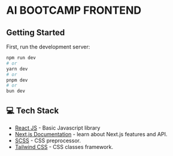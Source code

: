 # AI BOOTCAMP FRONTEND

## Getting Started

First, run the development server:

```bash
npm run dev
# or
yarn dev
# or
pnpm dev
# or
bun dev
```

## 💻 Tech Stack
- [React JS](https://reactjs.org/) - Basic Javascript library
- [Next.js Documentation](https://nextjs.org/docs) - learn about Next.js features and API.
- [SCSS](https://sass-lang.com/guide) - CSS preprocessor.
- [Tailwind CSS](https://tailwindcss.com/) - CSS classes framework.

